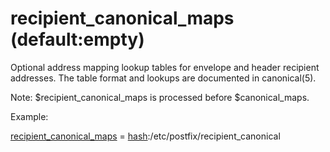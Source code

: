 # recipient_canonical_maps (default:empty) 


Optional address mapping lookup tables for envelope and header
recipient addresses.
The table format and lookups are documented in canonical(5).



Note: $recipient_canonical_maps is processed before $canonical_maps.



Example:



<a href="postconf.5.html#recipient_canonical_maps">recipient_canonical_maps</a> = <a href="DATABASE_README.html#types">hash</a>:/etc/postfix/recipient_canonical



